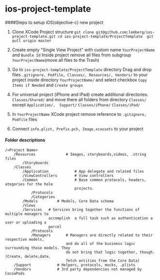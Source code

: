 # ios-project-template
####Steps to setup iOS(objective-c) new project

1. Clone XCode Project structure
`git clone git@github.com:lemberg/ios-project-template.git
cd ios-project-template/ProjectTemplate 
git pull origin master`

2. Create empty "Single View Project" with custom name `YourProjectName` and `Bundle Id`
Inside project remove all files from subgroup `YourProjectName`(move all files to the Trash)
3. Go to `ios-project-template/ProjectTemplate` directory 
Drag and drop files `.gitignore, Podfile, Classes/, Resources/, Vendors/` to your  project 
inside directory `YourProjectName/` and select checkbox `Copy Items if Needed`  and `Create groups`
4. For universal project (iPhone and iPad) create additional directories:
`Classes/Shared/` and move there all folders from directory `Classes/` except `Application/,  Support/`
`Classes/iPhone/`
`Classes/iPad/`
5. In `YourProjectName` XCode project remove reference to  `.gitignore, Podfile` files
6. Connect `info.plist, Prefix.pch, Image.xcassets` to your project

#### Folder descriptions

```
/<Project Name>
	/Resources				# Images, storyboards,videos, .string files 
		/Storyboards
	/Classes
 		/Application 			# App delegate and related files
		/ViewControllers		# View controllers
		/Common					# Base common protocols, headers, ategories for the hole 
								projects.
			/Protocols
			/Categories
		/Models			# Models, Core Data schema
		/Views
		/Services	# Services bring together the functions of multiple managers to
					accomplish 	a full task such as authentication a user or uploading a 
					parcel
			/Protocols
			/Managers 		# Managers are directly related to their respective models, 
							and do all of the business logic surrounding those models. They 
							do not bring that logic together, though. (Create, delete,date, 
							fetch entities from the Core Data)
	/Support			# Helpers, protocols, mocks, .plists
	/Vendors			# 3rd party dependencies not managed by CocoaPods
```
